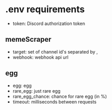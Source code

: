 # .env requirements
- token: Discord authorization token

## memeScraper
- target: set of channel id's separated by ,
- webhook: webhook api url

## egg
- egg: egg
- rare_egg: just rare egg
- rare_egg_chance: chance for rare egg (in %)
- timeout: milliseconds between requests
